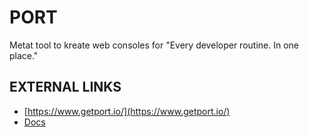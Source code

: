 PORT
====

Metat tool to kreate web consoles for "Every developer routine. In one place."


EXTERNAL LINKS
--------------

- [https://www.getport.io/](https://www.getport.io/)
- [Docs](https://docs.getport.io/)